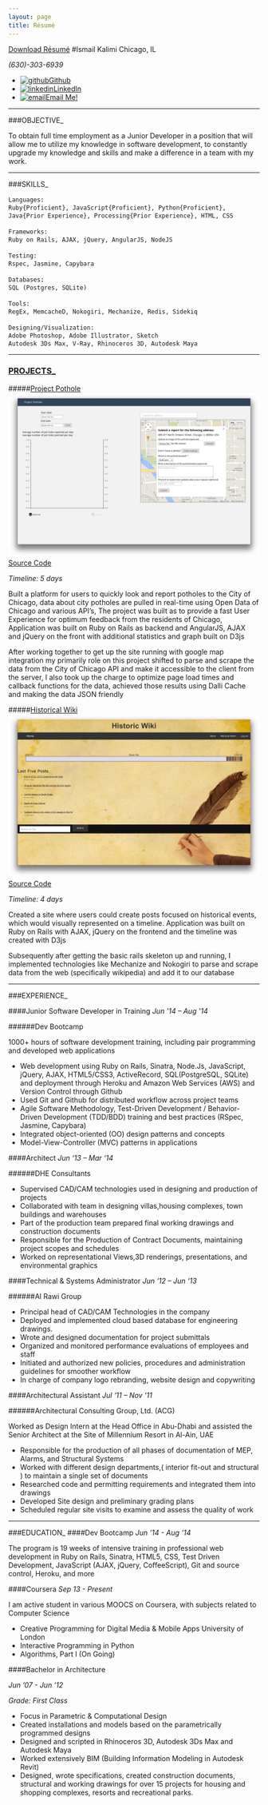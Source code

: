 ```yaml
---
layout: page
title: Résumé
---
```

<a href="/public/ismail_kalimi_resume.pdf" id="resume-download"><h7>Download Résumé</h7></a>
#Ismail Kalimi
Chicago, IL

*(630)-303-6939*


<ul id="resume-list">
<li><a href="http://github.com/ismk"><img src="../imgs/github copy.png" alt="github" align="Bottom">Github</a></li>
<li><a href="http://linkedin.com/in/ismailkalimi"><img src="../imgs/linkedin copy.png" alt="linkedin">LinkedIn</a></li>
<li><a href="mailto:ismail@kalimi.net"><img src="../imgs/email copy.png" alt="email">Email Me!</a></li>
</ul>

***
###OBJECTIVE_

To obtain full time employment as a Junior Developer in a position that will allow me to utilize my knowledge in software development, to constantly upgrade my knowledge and skills and make a difference in a team with my work.

***
###SKILLS_

    Languages:
    Ruby{Proficient}, JavaScript{Proficient}, Python{Proficient},
    Java{Prior Experience}, Processing{Prior Experience}, HTML, CSS

    Frameworks:
    Ruby on Rails, AJAX, jQuery, AngularJS, NodeJS

    Testing:
    Rspec, Jasmine, Capybara

    Databases:
    SQL (Postgres, SQLite)

    Tools:
    RegEx, MemcacheD, Nokogiri, Mechanize, Redis, Sidekiq

    Designing/Visualization:
    Adobe Photoshop, Adobe Illustrator, Sketch
    Autodesk 3Ds Max, V-Ray, Rhinoceros 3D, Autodesk Maya

***
<a href="#" id="projects"><h3>PROJECTS_</h3></a>

#####[Project Pothole](http://project-pothole.herokuapp.com/)
<img src="/imgs/projectpothole.jpeg" class="prjimg">
[Source Code](https://github.com/ismk/chipot)

*Timeline: 5 days*

Built a platform for users to quickly look and report potholes to the City of Chicago, data about city potholes are pulled in real-time using Open Data of Chicago and various API’s, The project was built as to provide a fast User Experience for optimum feedback from the residents of Chicago, Application was built on Ruby on Rails as backend and AngularJS, AJAX and jQuery on the front with additional statistics and graph built on D3js

After working together to get up the site running with google map integration my primarily role on this project shifted to parse and scrape the data from the City of Chicago API and make it accessible to the client from the server, I also took up the charge to optimize page load times and callback functions for the data, achieved those results using Dalli Cache and making the data JSON friendly

#####[Historical Wiki](http://historic-wiki.herokuapp.com/)
<img src="/imgs/historicwiki.jpeg" class="prjimg">
[Source Code](https://github.com/ismk/Historical_Wiki)

*Timeline: 4 days*

Created a site where users could create posts focused on historical events, which would visually represented on a timeline. Application was built on Ruby on Rails with AJAX, jQuery on the frontend and the timeline was created with D3js

Subsequently after getting the basic rails skeleton up and running, I implemented technologies like Mechanize and Nokogiri to parse and scrape data from the web (specifically wikipedia) and add it to our database

***
###EXPERIENCE_


####Junior Software Developer in Training
*Jun '14 – Aug '14*

######Dev Bootcamp

1000+ hours of software development training, including pair programming and developed web applications 

* Web development using Ruby on Rails, Sinatra, Node.Js, JavaScript, jQuery, AJAX, HTML5/CSS3, ActiveRecord, SQL(PostgreSQL, SQLite) and deployment through Heroku and Amazon Web Services (AWS) and Version Control through Github 
* Used Git and Github for distributed workflow across project teams 
* Agile Software Methodology, Test-Driven Development / Behavior-Driven Development (TDD/BDD) training and best practices (RSpec, Jasmine, Capybara) 
* Integrated object-oriented (OO) design patterns and concepts 
* Model-View-Controller (MVC) patterns in applications


####Architect
*Jun ‘13 – Mar ‘14*

######DHE Consultants

* Supervised CAD/CAM technologies used in designing and production of projects
* Collaborated with team in designing villas,housing complexes, town buildings and warehouses
* Part of the production team prepared final working drawings and construction documents
* Responsible for the Production of Contract Documents, maintaining project scopes and schedules
* Worked on representational Views,3D renderings, presentations, and environmental graphics

####Technical & Systems Administrator
*Jun ‘12 – Jun ‘13*

######Al Rawi Group

* Principal head of CAD/CAM Technologies in the company
* Deployed and implemented cloud based database for engineering drawings.
* Wrote and designed documentation for project submittals
* Organized and monitored performance evaluations of employees and staff
* Initiated and authorized new policies, procedures and administration guidelines for smoother workflow
* In charge of company logo rebranding, website design and copywriting

####Architectural Assistant
*Jul ‘11 – Nov ‘11*

######Architectural Consulting Group, Ltd. (ACG)

Worked as Design Intern at the Head Office in Abu-Dhabi and assisted the Senior Architect at the Site of Millennium Resort in Al-Ain, UAE

* Responsible for the production of all phases of documentation of MEP, Alarms, and Structural Systems
* Worked with different design departments,( interior fit-out and structural ) to maintain a single set of documents
* Researched code and permitting requirements and integrated them into drawings
* Developed Site design and preliminary grading plans
* Scheduled regular site visits to examine and assess the quality of work

***
###EDUCATION_
####Dev Bootcamp
*Jun ’14 - Aug ‘14*

The program is 19 weeks of intensive training in professional web development in Ruby on Rails, Sinatra, HTML5, CSS, Test Driven Development, JavaScript (AJAX, jQuery, CoffeeScript), Git and source control, Heroku, and more

####Coursera
*Sep 13 - Present*

I am active student in various MOOCS on Coursera, with subjects related to Computer Science

* Creative Programming for Digital Media & Mobile Apps University of London
* Interactive Programming in Python
* Algorithms, Part I (On Going)


####Bachelor in Architecture

*Jun ’07 - Jun ‘12*

*Grade: First Class*

* Focus in Parametric & Computational Design
* Created installations and models based on the parametrically programmed designs
* Designed and scripted in Rhinoceros 3D, Autodesk 3Ds Max and Autodesk Maya
* Worked extensively BIM (Building Information Modeling in Autodesk Revit)
* Designed, wrote specifications, created construction documents, structural and working drawings for over 15 projects for housing and shopping complexes, resorts and recreational parks.
